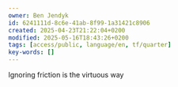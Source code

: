 ```yaml
---
owner: Ben Jendyk
id: 6241111d-8c6e-41ab-8f99-1a31421c8906
created: 2025-04-23T21:22:04+0200
modified: 2025-05-16T18:43:26+0200
tags: [access/public, language/en, tf/quarter]
key-words: []
---
```


Ignoring friction is the virtuous way
